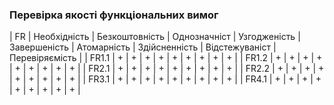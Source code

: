 ### Перевірка якості функціональних вимог

| FR | Необхідність | Безкоштовність | Однозначніст | Узгодженість | Завершеність | Атомарність | Здійсненність | Відстежуваніст | Перевіряємість |
| FR1.1 | + | + | + | + | + | + | + | + | + |
| FR1.2 | + | + | + | + | + | + | + | + | + |
| FR2.1 | + | + | + | + | + | + | + | + | + |
| FR2.2 | + | + | + | + | + | + | + | + | + |
| FR3.1 | + | + | + | + | + | + | + | + | + |
| FR4.1 | + | + | + | + | + | + | + | + | + |
